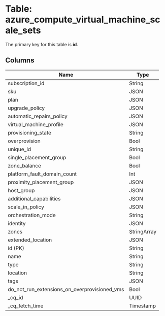 # Table: azure_compute_virtual_machine_scale_sets


The primary key for this table is **id**.


## Columns
| Name          | Type          |
| ------------- | ------------- |
|subscription_id|String|
|sku|JSON|
|plan|JSON|
|upgrade_policy|JSON|
|automatic_repairs_policy|JSON|
|virtual_machine_profile|JSON|
|provisioning_state|String|
|overprovision|Bool|
|unique_id|String|
|single_placement_group|Bool|
|zone_balance|Bool|
|platform_fault_domain_count|Int|
|proximity_placement_group|JSON|
|host_group|JSON|
|additional_capabilities|JSON|
|scale_in_policy|JSON|
|orchestration_mode|String|
|identity|JSON|
|zones|StringArray|
|extended_location|JSON|
|id (PK)|String|
|name|String|
|type|String|
|location|String|
|tags|JSON|
|do_not_run_extensions_on_overprovisioned_vms|Bool|
|_cq_id|UUID|
|_cq_fetch_time|Timestamp|